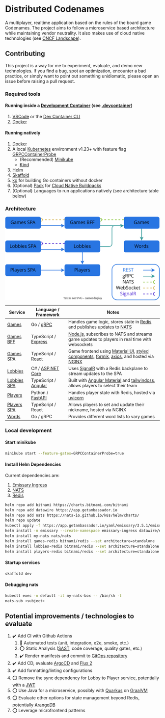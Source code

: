 # Distributed Codenames

A multiplayer, realtime application based on the rules of the board game Codenames. The project aims to follow a microservice based architecture while maintaining vendor neutrality. It also makes use of cloud native technologies (see [CNCF Landscape](https://landscape.cncf.io/)).

## Contributing

This project is a way for me to experiment, evaluate, and demo new technologies. If you find a bug, spot an optimization, encounter a bad practice, or simply want to point out something unidiomatic, please open an issue before raising a pull request.

### Required tools

#### Running inside a [Development Container](https://containers.dev/) (see [.devcontainer](.devcontainer/))

1. [VSCode](https://code.visualstudio.com/) or the [Dev Container CLI](https://github.com/devcontainers/cli)
1. [Docker](https://www.docker.com/products/docker-desktop)

#### Running natively

1. [Docker](https://www.docker.com/products/docker-desktop)
1. A local [Kubernetes](https://kubernetes.io/) environment v1.23+ with feature flag [GRPCContainerProbe](https://kubernetes.io/docs/tasks/configure-pod-container/configure-liveness-readiness-startup-probes/#define-a-grpc-liveness-probe)
   - (Recommended) [Minikube](https://minikube.sigs.k8s.io/docs/start/)
   - [Kind](https://kind.sigs.k8s.io/docs/user/quick-start/)
1. [Helm](https://helm.sh/docs/intro/quickstart/)
1. [Skaffold](https://skaffold.dev/docs/install/)
1. [ko](https://github.com/google/ko) for building Go containers without docker
1. (Optional) [Pack](https://buildpacks.io/docs/tools/pack/) for [Cloud Native Buildpacks](https://buildpacks.io)
1. (Optional) Languages to run applications natively (see architecture table below)

### Architecture

![Architecture graph](/docs/img/architecture.svg)

| Service                             | Language / Framework                                                                       | Notes                                                                                                                                                                                                                                                  |
| ----------------------------------- | ------------------------------------------------------------------------------------------ | ------------------------------------------------------------------------------------------------------------------------------------------------------------------------------------------------------------------------------------------------------ |
| [Games](services/games)             | Go / [gRPC](https://grpc.io/)                                                              | Handles game logic, stores state in [Redis](https://redis.io/) and publishes updates to [NATS](https://nats.io/)                                                                                                                                       |
| [Games BFF](services/games-bff)     | TypeScript / [Express](https://expressjs.com/)                                             | [Node.js](https://nodejs.org), subscribes to NATS and streams game updates to players in real time with websockets                                                                                                                                     |
| [Games SPA](services/games-spa)     | TypeScript / [React](https://reactjs.org/)                                                 | Game frontend using [Material UI](https://material-ui.com/), [styled components](https://styled-components.com/), [formik](https://github.com/formium/formik), [axios](https://github.com/axios/axios), and hosted via [NGINX](https://www.nginx.com/) |
| [Lobbies](services/lobbies)         | C# / [ASP&#46;NET Core](https://docs.microsoft.com/en-us/aspnet/core/?view=aspnetcore-5.0) | Uses [SignalR](https://dotnet.microsoft.com/apps/aspnet/signalr) with a Redis backplane to stream updates to the SPA                                                                                                                                   |
| [Lobbies SPA](services/lobbies-spa) | TypeScript / [Angular](https://angular.io/)                                                | Built with [Angular Material](https://material.angular.io/) and [tailwindcss](https://tailwindcss.com/), allows players to select their team                                                                                             |
| [Players](services/players)         | Python / [FastAPI](https://fastapi.tiangolo.com/)                                          | Handles player state with Redis, hosted via [uvicorn](https://www.uvicorn.org/)                                                                                                                                                                        |
| [Players SPA](services/players-spa) | TypeScript / React                                                                         | Allows players to set and update their nickname, hosted via NGINX                                                                                                                                                                                      |
| [Words](services/words)             | Go / gRPC                                                                                  | Provides different word lists to vary games                                                                                                                                                                                                            |

### Local development

#### Start minikube

```sh
minikube start --feature-gates=GRPCContainerProbe=true
```

#### Install Helm Dependencies

Current dependencies are:

1. [Emissary Ingress](https://github.com/emissary-ingress/emissary)
1. [NATS](https://nats.io/)
1. [Redis](https://redis.io/)

```sh
helm repo add bitnami https://charts.bitnami.com/bitnami
helm repo add datawire https://app.getambassador.io
helm repo add nats https://nats-io.github.io/k8s/helm/charts/
helm repo update
kubectl apply -f https://app.getambassador.io/yaml/emissary/3.5.1/emissary-crds.yaml
helm install -n emissary --create-namespace emissary-ingress datawire/emissary-ingress
helm install my-nats nats/nats
helm install games-redis bitnami/redis --set architecture=standalone
helm install lobbies-redis bitnami/redis --set architecture=standalone
helm install players-redis bitnami/redis --set architecture=standalone
```

#### Startup services

```sh
skaffold dev
```

#### Debugging nats

```sh
kubectl exec -n default -it my-nats-box -- /bin/sh -l
nats-sub <subject>
```

## Potential improvements / technologies to evaluate

1. :heavy_check_mark: Add CI with Github Actions
   1. :construction: Automated tests (unit, integration, e2e, smoke, etc.)
   1. :o: Static Analysis ([SAST](https://owasp.org/www-community/Source_Code_Analysis_Tools), code coverage, quality gates, etc.)
   1. :heavy_check_mark: Render manifests and commit to [GitOps repository](https://github.com/deesejohn/distributed-codenames-cluster)
1. :heavy_check_mark: Add CD, evaluate [ArgoCD](https://argoproj.github.io/argo-cd/) and [Flux 2](https://github.com/fluxcd/flux2)
1. :heavy_check_mark: Add formatting/linting configurations
1. :o: Remove the sync dependency for Lobby to Player service, potentially with a [JWT](https://jwt.io/)
1. :o: Use Java for a microservice, possibly with [Quarkus](https://quarkus.io/) on [GraalVM](https://www.graalvm.org/)
1. :o: Evaluate other options for state management beyond Redis, potentially [ArangoDB](https://www.arangodb.com/)
1. :o: Leverage microfrontend patterns
